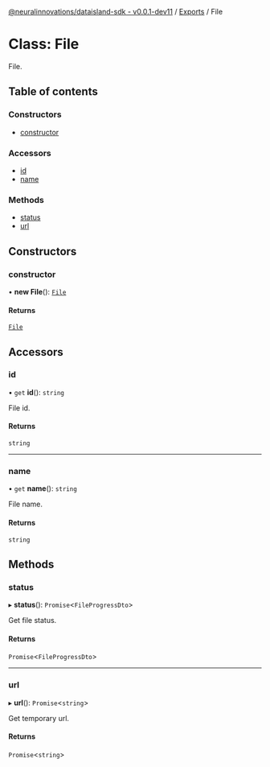 [@neuralinnovations/dataisland-sdk - v0.0.1-dev11](../../README.md) / [Exports](../modules.md) / File

# Class: File

File.

## Table of contents

### Constructors

- [constructor](File.md#constructor)

### Accessors

- [id](File.md#id)
- [name](File.md#name)

### Methods

- [status](File.md#status)
- [url](File.md#url)

## Constructors

### constructor

• **new File**(): [`File`](File.md)

#### Returns

[`File`](File.md)

## Accessors

### id

• `get` **id**(): `string`

File id.

#### Returns

`string`

___

### name

• `get` **name**(): `string`

File name.

#### Returns

`string`

## Methods

### status

▸ **status**(): `Promise`\<`FileProgressDto`\>

Get file status.

#### Returns

`Promise`\<`FileProgressDto`\>

___

### url

▸ **url**(): `Promise`\<`string`\>

Get temporary url.

#### Returns

`Promise`\<`string`\>
